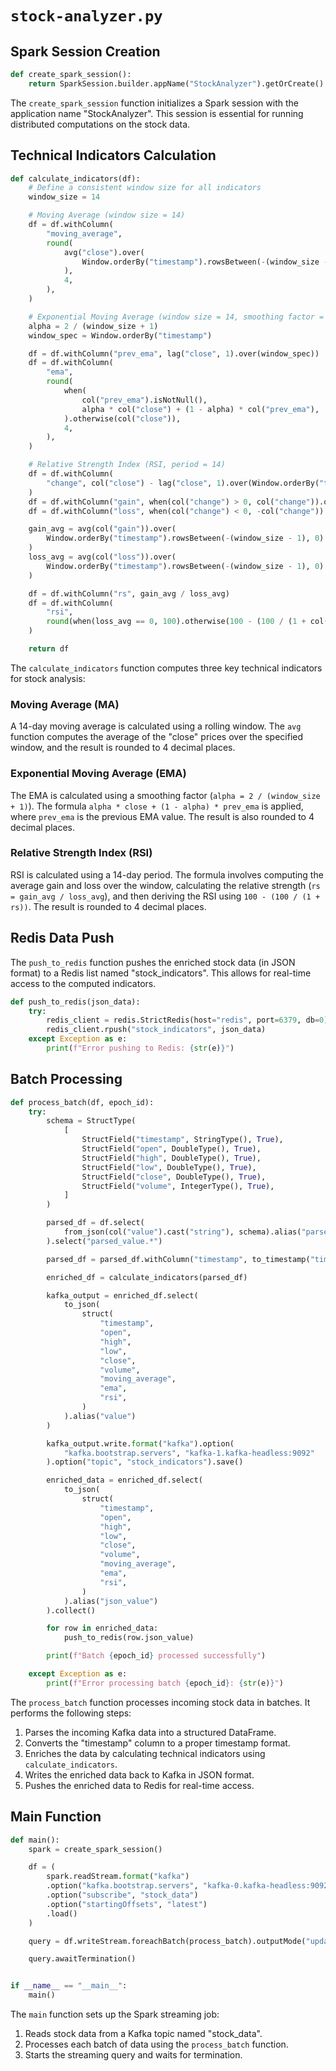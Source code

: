 # `stock-analyzer.py`

## Spark Session Creation

```python
def create_spark_session():
    return SparkSession.builder.appName("StockAnalyzer").getOrCreate()
```
The `create_spark_session` function initializes a Spark session with the application name "StockAnalyzer". This session is essential for running distributed computations on the stock data.


## Technical Indicators Calculation
```python
def calculate_indicators(df):
    # Define a consistent window size for all indicators
    window_size = 14

    # Moving Average (window size = 14)
    df = df.withColumn(
        "moving_average",
        round(
            avg("close").over(
                Window.orderBy("timestamp").rowsBetween(-(window_size - 1), 0)
            ),
            4,
        ),
    )

    # Exponential Moving Average (window size = 14, smoothing factor = 2 / (N + 1))
    alpha = 2 / (window_size + 1)
    window_spec = Window.orderBy("timestamp")

    df = df.withColumn("prev_ema", lag("close", 1).over(window_spec))
    df = df.withColumn(
        "ema",
        round(
            when(
                col("prev_ema").isNotNull(),
                alpha * col("close") + (1 - alpha) * col("prev_ema"),
            ).otherwise(col("close")),
            4,
        ),
    )

    # Relative Strength Index (RSI, period = 14)
    df = df.withColumn(
        "change", col("close") - lag("close", 1).over(Window.orderBy("timestamp"))
    )
    df = df.withColumn("gain", when(col("change") > 0, col("change")).otherwise(0))
    df = df.withColumn("loss", when(col("change") < 0, -col("change")).otherwise(0))

    gain_avg = avg(col("gain")).over(
        Window.orderBy("timestamp").rowsBetween(-(window_size - 1), 0)
    )
    loss_avg = avg(col("loss")).over(
        Window.orderBy("timestamp").rowsBetween(-(window_size - 1), 0)
    )

    df = df.withColumn("rs", gain_avg / loss_avg)
    df = df.withColumn(
        "rsi",
        round(when(loss_avg == 0, 100).otherwise(100 - (100 / (1 + col("rs")))), 4),
    )

    return df
```

The `calculate_indicators` function computes three key technical indicators for stock analysis:

### Moving Average (MA)
A 14-day moving average is calculated using a rolling window. The `avg` function computes the average of the "close" prices over the specified window, and the result is rounded to 4 decimal places.

### Exponential Moving Average (EMA)
The EMA is calculated using a smoothing factor (`alpha = 2 / (window_size + 1)`). The formula `alpha * close + (1 - alpha) * prev_ema` is applied, where `prev_ema` is the previous EMA value. The result is also rounded to 4 decimal places.

### Relative Strength Index (RSI)
RSI is calculated using a 14-day period. The formula involves computing the average gain and loss over the window, calculating the relative strength (`rs = gain_avg / loss_avg`), and then deriving the RSI using `100 - (100 / (1 + rs))`. The result is rounded to 4 decimal places.

## Redis Data Push
The `push_to_redis` function pushes the enriched stock data (in JSON format) to a Redis list named "stock_indicators". This allows for real-time access to the computed indicators.

```python
def push_to_redis(json_data):
    try:
        redis_client = redis.StrictRedis(host="redis", port=6379, db=0)
        redis_client.rpush("stock_indicators", json_data)
    except Exception as e:
        print(f"Error pushing to Redis: {str(e)}")
```

## Batch Processing
```python
def process_batch(df, epoch_id):
    try:
        schema = StructType(
            [
                StructField("timestamp", StringType(), True),
                StructField("open", DoubleType(), True),
                StructField("high", DoubleType(), True),
                StructField("low", DoubleType(), True),
                StructField("close", DoubleType(), True),
                StructField("volume", IntegerType(), True),
            ]
        )

        parsed_df = df.select(
            from_json(col("value").cast("string"), schema).alias("parsed_value")
        ).select("parsed_value.*")

        parsed_df = parsed_df.withColumn("timestamp", to_timestamp("timestamp"))

        enriched_df = calculate_indicators(parsed_df)

        kafka_output = enriched_df.select(
            to_json(
                struct(
                    "timestamp",
                    "open",
                    "high",
                    "low",
                    "close",
                    "volume",
                    "moving_average",
                    "ema",
                    "rsi",
                )
            ).alias("value")
        )

        kafka_output.write.format("kafka").option(
            "kafka.bootstrap.servers", "kafka-1.kafka-headless:9092"
        ).option("topic", "stock_indicators").save()

        enriched_data = enriched_df.select(
            to_json(
                struct(
                    "timestamp",
                    "open",
                    "high",
                    "low",
                    "close",
                    "volume",
                    "moving_average",
                    "ema",
                    "rsi",
                )
            ).alias("json_value")
        ).collect()

        for row in enriched_data:
            push_to_redis(row.json_value)

        print(f"Batch {epoch_id} processed successfully")

    except Exception as e:
        print(f"Error processing batch {epoch_id}: {str(e)}")
```
The `process_batch` function processes incoming stock data in batches. It performs the following steps:
1. Parses the incoming Kafka data into a structured DataFrame.
2. Converts the "timestamp" column to a proper timestamp format.
3. Enriches the data by calculating technical indicators using `calculate_indicators`.
4. Writes the enriched data back to Kafka in JSON format.
5. Pushes the enriched data to Redis for real-time access.

## Main Function
```python
def main():
    spark = create_spark_session()

    df = (
        spark.readStream.format("kafka")
        .option("kafka.bootstrap.servers", "kafka-0.kafka-headless:9092")
        .option("subscribe", "stock_data")
        .option("startingOffsets", "latest")
        .load()
    )

    query = df.writeStream.foreachBatch(process_batch).outputMode("update").start()

    query.awaitTermination()


if __name__ == "__main__":
    main()
```

The `main` function sets up the Spark streaming job:
1. Reads stock data from a Kafka topic named "stock_data".
2. Processes each batch of data using the `process_batch` function.
3. Starts the streaming query and waits for termination.

